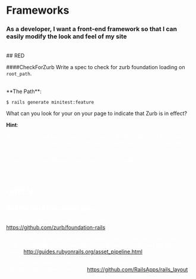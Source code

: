 # Frameworks

### As a developer, I want a front-end framework so that I can easily modify the look and feel of my site

<br>
## RED

####CheckForZurb
Write a spec to check for zurb foundation loading on `root_path`.

<br>
**The Path**:

    $ rails generate minitest:feature


What can you look for your on your page to indicate that Zurb is in effect?

**Hint**:

<span style="color: white">
  One option would be to check for "columns" in the page.body. Better would be to see if a stylesheet with "zurb" in the name was getting loaded within the HTML.

Have other ideas? Please share if you come up with a better test!
</span>

<br>

## GREEN

### Add the Zurb Foundation gem

Follow instructions in the gem's README:
https://github.com/zurb/foundation-rails

You'll be adding the JavaScript and stylesheets so they will load through your asset pipeline. For more info on the asset pipeline, read the Rails Guide:
http://guides.rubyonrails.org/asset_pipeline.html

You may also want to check out a more automated approach, with a RailsApps application generator:
https://github.com/RailsApps/rails_layout

